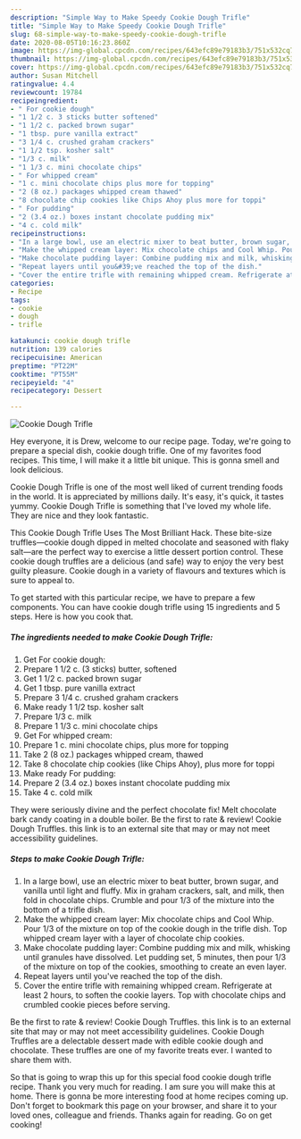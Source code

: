```yaml
---
description: "Simple Way to Make Speedy Cookie Dough Trifle"
title: "Simple Way to Make Speedy Cookie Dough Trifle"
slug: 68-simple-way-to-make-speedy-cookie-dough-trifle
date: 2020-08-05T10:16:23.860Z
image: https://img-global.cpcdn.com/recipes/643efc89e79183b3/751x532cq70/cookie-dough-trifle-recipe-main-photo.jpg
thumbnail: https://img-global.cpcdn.com/recipes/643efc89e79183b3/751x532cq70/cookie-dough-trifle-recipe-main-photo.jpg
cover: https://img-global.cpcdn.com/recipes/643efc89e79183b3/751x532cq70/cookie-dough-trifle-recipe-main-photo.jpg
author: Susan Mitchell
ratingvalue: 4.4
reviewcount: 19784
recipeingredient:
- " For cookie dough"
- "1 1/2 c. 3 sticks butter softened"
- "1 1/2 c. packed brown sugar"
- "1 tbsp. pure vanilla extract"
- "3 1/4 c. crushed graham crackers"
- "1 1/2 tsp. kosher salt"
- "1/3 c. milk"
- "1 1/3 c. mini chocolate chips"
- " For whipped cream"
- "1 c. mini chocolate chips plus more for topping"
- "2 (8 oz.) packages whipped cream thawed"
- "8 chocolate chip cookies like Chips Ahoy plus more for toppi"
- " For pudding"
- "2 (3.4 oz.) boxes instant chocolate pudding mix"
- "4 c. cold milk"
recipeinstructions:
- "In a large bowl, use an electric mixer to beat butter, brown sugar, and vanilla until light and fluffy. Mix in graham crackers, salt, and milk, then fold in chocolate chips. Crumble and pour 1/3 of the mixture into the bottom of a trifle dish."
- "Make the whipped cream layer: Mix chocolate chips and Cool Whip. Pour 1/3 of the mixture on top of the cookie dough in the trifle dish. Top whipped cream layer with a layer of chocolate chip cookies."
- "Make chocolate pudding layer: Combine pudding mix and milk, whisking until granules have dissolved. Let pudding set, 5 minutes, then pour 1/3 of the mixture on top of the cookies, smoothing to create an even layer."
- "Repeat layers until you&#39;ve reached the top of the dish."
- "Cover the entire trifle with remaining whipped cream. Refrigerate at least 2 hours, to soften the cookie layers. Top with chocolate chips and crumbled cookie pieces before serving."
categories:
- Recipe
tags:
- cookie
- dough
- trifle

katakunci: cookie dough trifle 
nutrition: 139 calories
recipecuisine: American
preptime: "PT22M"
cooktime: "PT55M"
recipeyield: "4"
recipecategory: Dessert

---
```



![Cookie Dough Trifle](https://img-global.cpcdn.com/recipes/643efc89e79183b3/751x532cq70/cookie-dough-trifle-recipe-main-photo.jpg)

Hey everyone, it is Drew, welcome to our recipe page. Today, we're going to prepare a special dish, cookie dough trifle. One of my favorites food recipes. This time, I will make it a little bit unique. This is gonna smell and look delicious.

Cookie Dough Trifle is one of the most well liked of current trending foods in the world. It is appreciated by millions daily. It's easy, it's quick, it tastes yummy. Cookie Dough Trifle is something that I've loved my whole life. They are nice and they look fantastic.

This Cookie Dough Trifle Uses The Most Brilliant Hack. These bite-size truffles—cookie dough dipped in melted chocolate and seasoned with flaky salt—are the perfect way to exercise a little dessert portion control. These cookie dough truffles are a delicious (and safe) way to enjoy the very best guilty pleasure. Cookie dough in a variety of flavours and textures which is sure to appeal to.


To get started with this particular recipe, we have to prepare a few components. You can have cookie dough trifle using 15 ingredients and 5 steps. Here is how you cook that.

<!--inarticleads1-->

##### The ingredients needed to make Cookie Dough Trifle:

1. Get  For cookie dough:
1. Prepare 1 1/2 c. (3 sticks) butter, softened
1. Get 1 1/2 c. packed brown sugar
1. Get 1 tbsp. pure vanilla extract
1. Prepare 3 1/4 c. crushed graham crackers
1. Make ready 1 1/2 tsp. kosher salt
1. Prepare 1/3 c. milk
1. Prepare 1 1/3 c. mini chocolate chips
1. Get  For whipped cream:
1. Prepare 1 c. mini chocolate chips, plus more for topping
1. Take 2 (8 oz.) packages whipped cream, thawed
1. Take 8 chocolate chip cookies (like Chips Ahoy), plus more for toppi
1. Make ready  For pudding:
1. Prepare 2 (3.4 oz.) boxes instant chocolate pudding mix
1. Take 4 c. cold milk


They were seriously divine and the perfect chocolate fix! Melt chocolate bark candy coating in a double boiler. Be the first to rate &amp; review! Cookie Dough Truffles. this link is to an external site that may or may not meet accessibility guidelines. 

<!--inarticleads2-->

##### Steps to make Cookie Dough Trifle:

1. In a large bowl, use an electric mixer to beat butter, brown sugar, and vanilla until light and fluffy. Mix in graham crackers, salt, and milk, then fold in chocolate chips. Crumble and pour 1/3 of the mixture into the bottom of a trifle dish.
1. Make the whipped cream layer: Mix chocolate chips and Cool Whip. Pour 1/3 of the mixture on top of the cookie dough in the trifle dish. Top whipped cream layer with a layer of chocolate chip cookies.
1. Make chocolate pudding layer: Combine pudding mix and milk, whisking until granules have dissolved. Let pudding set, 5 minutes, then pour 1/3 of the mixture on top of the cookies, smoothing to create an even layer.
1. Repeat layers until you&#39;ve reached the top of the dish.
1. Cover the entire trifle with remaining whipped cream. Refrigerate at least 2 hours, to soften the cookie layers. Top with chocolate chips and crumbled cookie pieces before serving.


Be the first to rate &amp; review! Cookie Dough Truffles. this link is to an external site that may or may not meet accessibility guidelines. Cookie Dough Truffles are a delectable dessert made with edible cookie dough and chocolate. These truffles are one of my favorite treats ever. I wanted to share them with. 

So that is going to wrap this up for this special food cookie dough trifle recipe. Thank you very much for reading. I am sure you will make this at home. There is gonna be more interesting food at home recipes coming up. Don't forget to bookmark this page on your browser, and share it to your loved ones, colleague and friends. Thanks again for reading. Go on get cooking!
